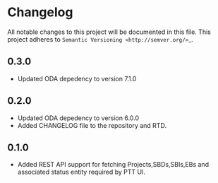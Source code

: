 Changelog
===========

All notable changes to this project will be documented in this file.
This project adheres to `Semantic Versioning <http://semver.org/>`_.


0.3.0
-----------

- Updated ODA depedency to version 7.1.0

0.2.0
-----------

- Updated ODA depedency to version 6.0.0
- Added CHANGELOG file to the repository and RTD.


0.1.0
-----

- Added REST API support for fetching Projects,SBDs,SBIs,EBs and associated status entity required by PTT UI.

